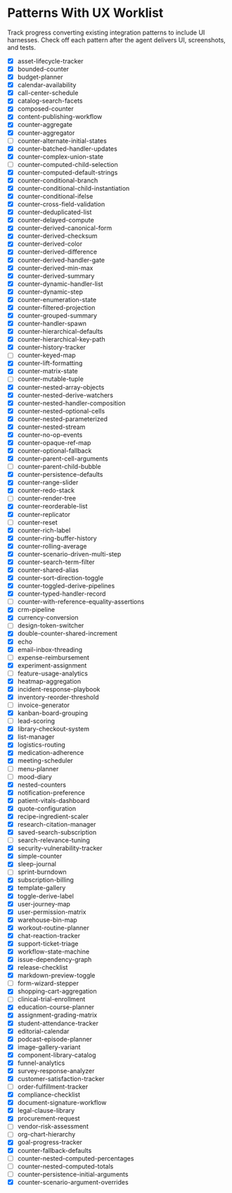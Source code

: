 # Patterns With UX Worklist

Track progress converting existing integration patterns to include UI harnesses.
Check off each pattern after the agent delivers UI, screenshots, and tests.

- [x] asset-lifecycle-tracker
- [x] bounded-counter
- [x] budget-planner
- [x] calendar-availability
- [x] call-center-schedule
- [x] catalog-search-facets
- [x] composed-counter
- [x] content-publishing-workflow
- [x] counter-aggregate
- [x] counter-aggregator
- [ ] counter-alternate-initial-states
- [x] counter-batched-handler-updates
- [x] counter-complex-union-state
- [ ] counter-computed-child-selection
- [x] counter-computed-default-strings
- [x] counter-conditional-branch
- [x] counter-conditional-child-instantiation
- [x] counter-conditional-ifelse
- [x] counter-cross-field-validation
- [x] counter-deduplicated-list
- [x] counter-delayed-compute
- [x] counter-derived-canonical-form
- [x] counter-derived-checksum
- [x] counter-derived-color
- [x] counter-derived-difference
- [x] counter-derived-handler-gate
- [x] counter-derived-min-max
- [x] counter-derived-summary
- [x] counter-dynamic-handler-list
- [x] counter-dynamic-step
- [x] counter-enumeration-state
- [x] counter-filtered-projection
- [x] counter-grouped-summary
- [x] counter-handler-spawn
- [x] counter-hierarchical-defaults
- [x] counter-hierarchical-key-path
- [x] counter-history-tracker
- [ ] counter-keyed-map
- [x] counter-lift-formatting
- [x] counter-matrix-state
- [ ] counter-mutable-tuple
- [x] counter-nested-array-objects
- [x] counter-nested-derive-watchers
- [x] counter-nested-handler-composition
- [x] counter-nested-optional-cells
- [x] counter-nested-parameterized
- [x] counter-nested-stream
- [x] counter-no-op-events
- [x] counter-opaque-ref-map
- [x] counter-optional-fallback
- [x] counter-parent-cell-arguments
- [ ] counter-parent-child-bubble
- [x] counter-persistence-defaults
- [x] counter-range-slider
- [x] counter-redo-stack
- [ ] counter-render-tree
- [x] counter-reorderable-list
- [x] counter-replicator
- [ ] counter-reset
- [x] counter-rich-label
- [x] counter-ring-buffer-history
- [x] counter-rolling-average
- [x] counter-scenario-driven-multi-step
- [x] counter-search-term-filter
- [x] counter-shared-alias
- [x] counter-sort-direction-toggle
- [x] counter-toggled-derive-pipelines
- [x] counter-typed-handler-record
- [ ] counter-with-reference-equality-assertions
- [x] crm-pipeline
- [x] currency-conversion
- [ ] design-token-switcher
- [x] double-counter-shared-increment
- [x] echo
- [x] email-inbox-threading
- [ ] expense-reimbursement
- [x] experiment-assignment
- [ ] feature-usage-analytics
- [x] heatmap-aggregation
- [x] incident-response-playbook
- [x] inventory-reorder-threshold
- [ ] invoice-generator
- [x] kanban-board-grouping
- [ ] lead-scoring
- [x] library-checkout-system
- [x] list-manager
- [x] logistics-routing
- [x] medication-adherence
- [x] meeting-scheduler
- [ ] menu-planner
- [ ] mood-diary
- [x] nested-counters
- [x] notification-preference
- [x] patient-vitals-dashboard
- [x] quote-configuration
- [x] recipe-ingredient-scaler
- [x] research-citation-manager
- [x] saved-search-subscription
- [ ] search-relevance-tuning
- [x] security-vulnerability-tracker
- [x] simple-counter
- [x] sleep-journal
- [ ] sprint-burndown
- [x] subscription-billing
- [x] template-gallery
- [x] toggle-derive-label
- [x] user-journey-map
- [x] user-permission-matrix
- [x] warehouse-bin-map
- [x] workout-routine-planner
- [x] chat-reaction-tracker
- [x] support-ticket-triage
- [x] workflow-state-machine
- [x] issue-dependency-graph
- [x] release-checklist
- [x] markdown-preview-toggle
- [ ] form-wizard-stepper
- [x] shopping-cart-aggregation
- [ ] clinical-trial-enrollment
- [x] education-course-planner
- [x] assignment-grading-matrix
- [x] student-attendance-tracker
- [x] editorial-calendar
- [x] podcast-episode-planner
- [x] image-gallery-variant
- [x] component-library-catalog
- [x] funnel-analytics
- [x] survey-response-analyzer
- [x] customer-satisfaction-tracker
- [ ] order-fulfillment-tracker
- [x] compliance-checklist
- [x] document-signature-workflow
- [x] legal-clause-library
- [x] procurement-request
- [ ] vendor-risk-assessment
- [ ] org-chart-hierarchy
- [x] goal-progress-tracker
- [x] counter-fallback-defaults
- [ ] counter-nested-computed-percentages
- [ ] counter-nested-computed-totals
- [ ] counter-persistence-initial-arguments
- [x] counter-scenario-argument-overrides

